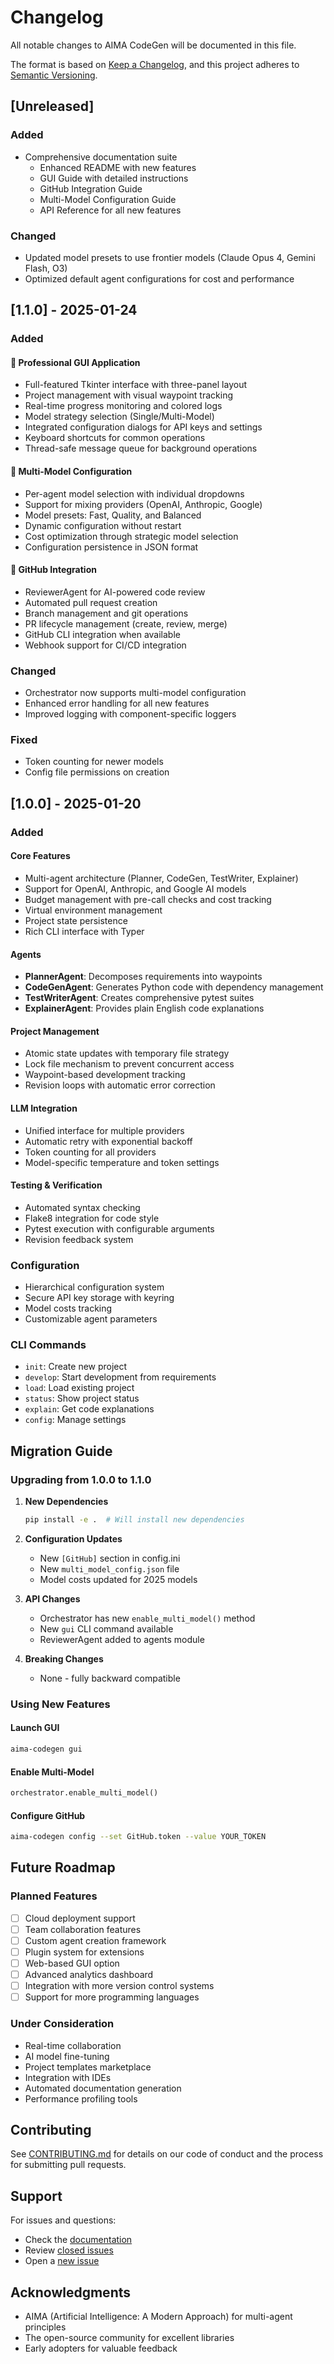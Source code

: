# Changelog

All notable changes to AIMA CodeGen will be documented in this file.

The format is based on [Keep a Changelog](https://keepachangelog.com/en/1.0.0/),
and this project adheres to [Semantic Versioning](https://semver.org/spec/v2.0.0.html).

## [Unreleased]

### Added
- Comprehensive documentation suite
  - Enhanced README with new features
  - GUI Guide with detailed instructions
  - GitHub Integration Guide
  - Multi-Model Configuration Guide
  - API Reference for all new features

### Changed
- Updated model presets to use frontier models (Claude Opus 4, Gemini Flash, O3)
- Optimized default agent configurations for cost and performance

## [1.1.0] - 2025-01-24

### Added

#### 🎨 Professional GUI Application
- Full-featured Tkinter interface with three-panel layout
- Project management with visual waypoint tracking
- Real-time progress monitoring and colored logs
- Model strategy selection (Single/Multi-Model)
- Integrated configuration dialogs for API keys and settings
- Keyboard shortcuts for common operations
- Thread-safe message queue for background operations

#### 🤖 Multi-Model Configuration
- Per-agent model selection with individual dropdowns
- Support for mixing providers (OpenAI, Anthropic, Google)
- Model presets: Fast, Quality, and Balanced
- Dynamic configuration without restart
- Cost optimization through strategic model selection
- Configuration persistence in JSON format

#### 🔗 GitHub Integration
- ReviewerAgent for AI-powered code review
- Automated pull request creation
- Branch management and git operations
- PR lifecycle management (create, review, merge)
- GitHub CLI integration when available
- Webhook support for CI/CD integration

### Changed
- Orchestrator now supports multi-model configuration
- Enhanced error handling for all new features
- Improved logging with component-specific loggers

### Fixed
- Token counting for newer models
- Config file permissions on creation

## [1.0.0] - 2025-01-20

### Added

#### Core Features
- Multi-agent architecture (Planner, CodeGen, TestWriter, Explainer)
- Support for OpenAI, Anthropic, and Google AI models
- Budget management with pre-call checks and cost tracking
- Virtual environment management
- Project state persistence
- Rich CLI interface with Typer

#### Agents
- **PlannerAgent**: Decomposes requirements into waypoints
- **CodeGenAgent**: Generates Python code with dependency management
- **TestWriterAgent**: Creates comprehensive pytest suites
- **ExplainerAgent**: Provides plain English code explanations

#### Project Management
- Atomic state updates with temporary file strategy
- Lock file mechanism to prevent concurrent access
- Waypoint-based development tracking
- Revision loops with automatic error correction

#### LLM Integration
- Unified interface for multiple providers
- Automatic retry with exponential backoff
- Token counting for all providers
- Model-specific temperature and token settings

#### Testing & Verification
- Automated syntax checking
- Flake8 integration for code style
- Pytest execution with configurable arguments
- Revision feedback system

### Configuration
- Hierarchical configuration system
- Secure API key storage with keyring
- Model costs tracking
- Customizable agent parameters

### CLI Commands
- `init`: Create new project
- `develop`: Start development from requirements
- `load`: Load existing project
- `status`: Show project status
- `explain`: Get code explanations
- `config`: Manage settings

## Migration Guide

### Upgrading from 1.0.0 to 1.1.0

1. **New Dependencies**
   ```bash
   pip install -e .  # Will install new dependencies
   ```

2. **Configuration Updates**
   - New `[GitHub]` section in config.ini
   - New `multi_model_config.json` file
   - Model costs updated for 2025 models

3. **API Changes**
   - Orchestrator has new `enable_multi_model()` method
   - New `gui` CLI command available
   - ReviewerAgent added to agents module

4. **Breaking Changes**
   - None - fully backward compatible

### Using New Features

#### Launch GUI
```bash
aima-codegen gui
```

#### Enable Multi-Model
```python
orchestrator.enable_multi_model()
```

#### Configure GitHub
```bash
aima-codegen config --set GitHub.token --value YOUR_TOKEN
```

## Future Roadmap

### Planned Features
- [ ] Cloud deployment support
- [ ] Team collaboration features
- [ ] Custom agent creation framework
- [ ] Plugin system for extensions
- [ ] Web-based GUI option
- [ ] Advanced analytics dashboard
- [ ] Integration with more version control systems
- [ ] Support for more programming languages

### Under Consideration
- Real-time collaboration
- AI model fine-tuning
- Project templates marketplace
- Integration with IDEs
- Automated documentation generation
- Performance profiling tools

## Contributing

See [CONTRIBUTING.md](CONTRIBUTING.md) for details on our code of conduct and the process for submitting pull requests.

## Support

For issues and questions:
- Check the [documentation](docs/)
- Review [closed issues](https://github.com/ianlucas1/aima_codegen_project/issues?q=is%3Aissue+is%3Aclosed)
- Open a [new issue](https://github.com/ianlucas1/aima_codegen_project/issues/new)

## Acknowledgments

- AIMA (Artificial Intelligence: A Modern Approach) for multi-agent principles
- The open-source community for excellent libraries
- Early adopters for valuable feedback